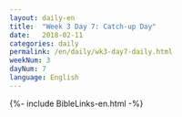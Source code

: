 ```yaml
---
layout: daily-en
title:  "Week 3 Day 7: Catch-up Day"
date:   2018-02-11
categories: daily
permalink: /en/daily/wk3-day7-daily.html
weekNum: 3
dayNum: 7
language: English
---
```


{%- include BibleLinks-en.html -%}
